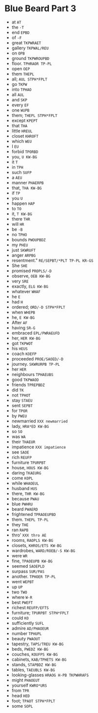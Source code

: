 # Blue Beard Part 3

* at `AT`
* the `-T`
* end `EPBD`
* of `-F`
* great `TKPWRAET`
* gallery `TKPWAL/REU`
* on `OPB`
* ground `TKPWROUPBD`
* floor. `TPHRAOR TP-PL`
* open `OEP`
* them `THEPL`
* all; `AUL STPH*FPLT`
* go `TKPW`
* into `TPHAO`
* all `AUL`
* and `SKP`
* every `EF`
* one `WUPB`
* them; `THEPL STPH*FPLT`
* except `KPEPT`
* that `THA`
* little `HREUL`
* closet `KHROFT`
* which `WEU`
* I `EU`
* forbid `TPORBD`
* you, `U KW-BG`
* it `T`
* in `TPH`
* such `SUFP`
* a `AEU`
* manner `PHAERPB`
* that, `THA KW-BG`
* if `TP`
* you `U`
* happen `HAP`
* to `TO`
* it, `T KW-BG`
* there `THR`
* will `HR`
* be `-B`
* no `TPHO`
* bounds `PWOUPBDZ`
* my `PHEU`
* just `SKWRUFT`
* anger `ARPBG`
* resentment." `RE/SEPBT/*PLT TP-PL KR-GS`
* She `SHE`
* promised `PROPLS/-D`
* observe, `OEB KW-BG`
* very `SRE`
* exactly, `ELG KW-BG`
* whatever `WHAF`
* he `E`
* had `H`
* ordered; `ORD/-D STPH*FPLT`
* when `WHEPB`
* he, `E KW-BG`
* After `AF`
* having `SR-G`
* embraced `EPL/PWRAEUFD`
* her, `HER KW-BG`
* got `TKPWOT`
* his `HEUS`
* coach `KOEFP`
* proceeded `PROE/SAOED/-D`
* journey. `SKWRURPB TP-PL`
* her `HER`
* neighbours `TPHAEUBS`
* good `TKPWAOD`
* friends `TPREPBDZ`
* did `TK`
* not `TPHOT`
* stay `STAEU`
* sent `SEPBT`
* for `TPOR`
* by `PWEU`
* newmarried `XXX newmarried`
* lady, `HRA*ED KW-BG`
* so `SO`
* was `WA`
* their `THAEUR`
* impatience `XXX impatience`
* see `SAOE`
* rich `REUFP`
* furniture `TPURPBT`
* house, `HOUS KW-BG`
* daring `TKAEURG`
* come `KOPL`
* while `WHAOEUL`
* husband `HUS`
* there, `THR KW-BG`
* because `PWAU`
* blue `PWHRU`
* beard `PWAERD`
* frightened `TPRAOEUPBD`
* them. `THEPL TP-PL`
* they `THE`
* ran `RAPB`
* thro' `XXX thro AE`
* rooms, `RAOPLS KW-BG`
* closets, `KHROS/ETS KW-BG`
* wardrobes, `WARD/ROEB/-S KW-BG`
* were `WR`
* fine, `TPAOEUPB KW-BG`
* seemed `SAOEPLD`
* surpass `SUR/PAS`
* another. `TPHOER TP-PL`
* went `WEPBT`
* up `UP`
* two `TWO`
* where `W-R`
* best `PWEFT`
* richest `REUFP/EFTS`
* furniture; `TPURPBT STPH*FPLT`
* could `KO`
* sufficiently `SUFL`
* admire `AD/PHAOEUR`
* number `TPHUPL`
* beauty `PWAOUT`
* tapestry, `TAPS/TREU KW-BG`
* beds, `PWEDZ KW-BG`
* couches, `KOUFPS KW-BG`
* cabinets, `KAB/TPHETS KW-BG`
* stands, `STAPBDZ KW-BG`
* tables, `TAEUBLS KW-BG`
* looking-glasses `HRAOG H-PB TKPWHRAFS`
* might `PHAOEUT`
* yourself `KWRO*URS`
* from `TPR`
* head `HED`
* foot; `TPAOT STPH*FPLT`
* some `SOPL`

